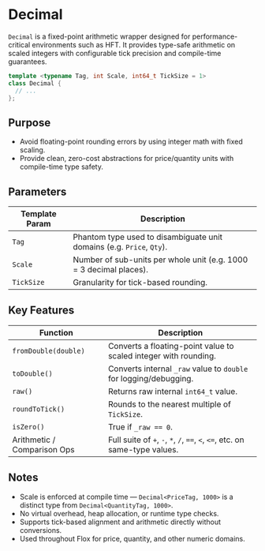 # Decimal

`Decimal` is a fixed-point arithmetic wrapper designed for performance-critical environments such as HFT. It provides type-safe arithmetic on scaled integers with configurable tick precision and compile-time guarantees.

```cpp
template <typename Tag, int Scale, int64_t TickSize = 1>
class Decimal {
  // ...
};
```

## Purpose

* Avoid floating-point rounding errors by using integer math with fixed scaling.
* Provide clean, zero-cost abstractions for price/quantity units with compile-time type safety.

## Parameters

| Template Param | Description                                                           |
| -------------- | --------------------------------------------------------------------- |
| `Tag`          | Phantom type used to disambiguate unit domains (e.g. `Price`, `Qty`). |
| `Scale`        | Number of sub-units per whole unit (e.g. 1000 = 3 decimal places).    |
| `TickSize`     | Granularity for tick-based rounding.                                  |


## Key Features

| Function                    | Description                                                                  |
| --------------------------- | ---------------------------------------------------------------------------- |
| `fromDouble(double)`        | Converts a floating-point value to scaled integer with rounding.             |
| `toDouble()`                | Converts internal `_raw` value to `double` for logging/debugging.            |
| `raw()`                     | Returns raw internal `int64_t` value.                                        |
| `roundToTick()`             | Rounds to the nearest multiple of `TickSize`.                                |
| `isZero()`                  | True if `_raw == 0`.                                                         |
| Arithmetic / Comparison Ops | Full suite of `+`, `-`, `*`, `/`, `==`, `<`, `<=`, etc. on same-type values. |

## Notes

* Scale is enforced at compile time — `Decimal<PriceTag, 1000>` is a distinct type from `Decimal<QuantityTag, 1000>`.
* No virtual overhead, heap allocation, or runtime type checks.
* Supports tick-based alignment and arithmetic directly without conversions.
* Used throughout Flox for price, quantity, and other numeric domains.
